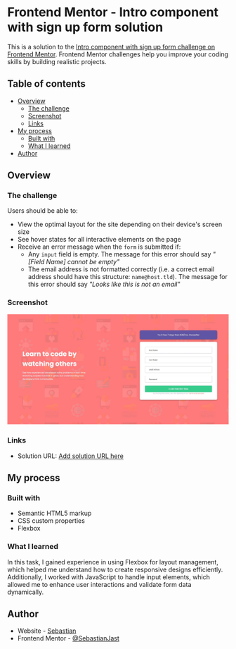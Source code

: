 # Frontend Mentor - Intro component with sign up form solution

This is a solution to the [Intro component with sign up form challenge on Frontend Mentor](https://www.frontendmentor.io/challenges/intro-component-with-signup-form-5cf91bd49edda32581d28fd1). Frontend Mentor challenges help you improve your coding skills by building realistic projects.

## Table of contents

- [Overview](#overview)
  - [The challenge](#the-challenge)
  - [Screenshot](#screenshot)
  - [Links](#links)
- [My process](#my-process)
  - [Built with](#built-with)
  - [What I learned](#what-i-learned)
- [Author](#author)

## Overview

### The challenge

Users should be able to:

- View the optimal layout for the site depending on their device's screen size
- See hover states for all interactive elements on the page
- Receive an error message when the `form` is submitted if:
  - Any `input` field is empty. The message for this error should say _"[Field Name] cannot be empty"_
  - The email address is not formatted correctly (i.e. a correct email address should have this structure: `name@host.tld`). The message for this error should say _"Looks like this is not an email"_

### Screenshot

![Screenshot solution](./images/screenshot.JPG)

### Links

- Solution URL: [Add solution URL here](https://sebastianjast.github.io/Intro-component-with-signup-form-master/)

## My process

### Built with

- Semantic HTML5 markup
- CSS custom properties
- Flexbox

### What I learned

In this task, I gained experience in using Flexbox for layout management, which helped me understand how to create responsive designs efficiently. Additionally, I worked with JavaScript to handle input elements, which allowed me to enhance user interactions and validate form data dynamically.

## Author

- Website - [Sebastian](https://sebastianjast.github.io/Responsive_CV/)
- Frontend Mentor - [@SebastianJast](https://www.frontendmentor.io/profile/SebastianJast)
